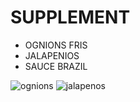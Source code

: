 # SUPPLEMENT

- OGNIONS FRIS
- JALAPENIOS
- SAUCE BRAZIL

![ognions](C:\Users\noaal\OneDrive\Documents\ExoGit\exogit\sandwich\oignons-frits-grilles.jpg)
![jalapenos](C:\Users\noaal\OneDrive\Documents\ExoGit\exogit\sandwich\Pickled-Jalapenos-above.jpg)
